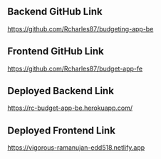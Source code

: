 ## Backend GitHub Link
https://github.com/Rcharles87/budgeting-app-be

## Frontend GitHub Link
https://github.com/Rcharles87/budget-app-fe

## Deployed Backend Link
https://rc-budget-app-be.herokuapp.com/

## Deployed Frontend Link
https://vigorous-ramanujan-edd518.netlify.app